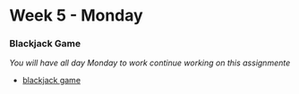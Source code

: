 # Week 5 - Monday

### Blackjack Game

*You will have all day Monday to work continue working on this assignmente*
- [blackjack game](https://github.com/vlino2015/blackjack2021)


